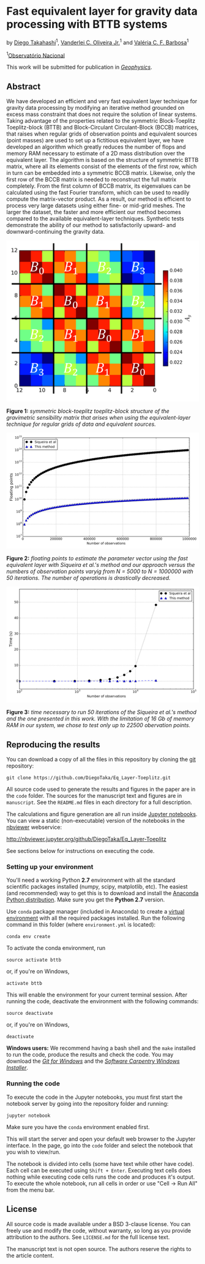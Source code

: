 # Fast equivalent layer for gravity data processing with BTTB systems

by
[Diego Takahashi](http://www.pinga-lab.org/people/tomazella.html)<sup>1</sup>,
[Vanderlei C. Oliveira Jr.](http://www.pinga-lab.org/people/oliveira-jr.html)<sup>1</sup> and
[Valéria C. F. Barbosa](http://www.pinga-lab.org/people/oliveira-jr.html)<sup>1</sup>

<sup>1</sup>[Observatório Nacional](http://www.on.br/index.php/pt-br/)

This work will be submitted for publication in
[*Geophysics*](https://seg.org/Publications/Journals/Geophysics).


## Abstract

We have developed an efficient and very fast equivalent layer technique for gravity data 
processing by modifying an iterative method grounded on excess mass constraint that does not 
require the solution of linear systems. Taking advantage of the properties related to the 
symmetric Block-Toeplitz Toeplitz-block (BTTB) and Block-Circulant Circulant-Block (BCCB) 
matrices, that raises when regular grids of observation points and equivalent sources 
(point masses) are used to set up a fictitious equivalent layer, we have developed an 
algorithm which greatly reduces the number of flops and memory RAM necessary to estimate 
of a 2D mass distribution over the equivalent layer. The algorithm is based on the structure 
of symmetric BTTB matrix, where all its elements consist of the elements of the first row, 
which in turn can be embedded into a symmetric BCCB matrix. Likewise, only the first row of 
the BCCB matrix is needed to reconstruct the full matrix completely. From the first column 
of BCCB matrix, its eigenvalues can be calculated using the fast Fourier transform, which 
can be used to readily compute the matrix-vector product. As a result, our method is 
efficient to process very large datasets using either fine- or mid-grid meshes. The larger 
the dataset, the faster and more efficient our method becomes compared to the available 
equivalent-layer techniques. Synthetic tests demonstrate the ability of our method to 
satisfactorily upward- and downward-continuing the gravity data.

![](manuscript/Fig/sensibility_grav_mod.png)

**Figure 1:** *symmetric block-toeplitz toeplitz-block structure of the gravimetric sensibility 
matrix that arises when using the equivalent-layer technique for regular grids of data and 
equivalent sources.*

![](manuscript/Fig/float.png)

**Figure 2:** *floating points to estimate the parameter vector using the fast equivalent 
layer with Siqueira et al.'s method and our approach versus the numbers of observation 
points varyig from N = 5000 to N = 1000000 with $50$ iterations. The number of operations 
is drastically decreased.*


![](manuscript/Fig/time_comparison.png)

**Figure 3:** *time necessary to run 50 iterations of the Siqueira et al.'s method and the 
one presented in this work. With the limitation of 16 Gb of memory RAM in our system, we 
chose to test only up to 22500 obervation points.*


## Reproducing the results

You can download a copy of all the files in this repository by cloning the
[git](https://git-scm.com/) repository:

    git clone https://github.com/DiegoTaka/Eq_Layer-Toeplitz.git


All source code used to generate the results and figures in the paper are in
the `code` folder. The sources for the manuscript text and figures are in `manuscript`.
See the `README.md` files in each directory for a full description.

The calculations and figure generation are all run inside
[Jupyter notebooks](http://jupyter.org/).
You can view a static (non-executable) version of the notebooks in the
[nbviewer](https://nbviewer.jupyter.org/) webservice:

http://nbviewer.jupyter.org/github/DiegoTaka/Eq_Layer-Toeplitz

See sections below for instructions on executing the code.


### Setting up your environment

You'll need a working Python **2.7** environment with all the standard
scientific packages installed (numpy, scipy, matplotlib, etc).  The easiest
(and recommended) way to get this is to download and install the
[Anaconda Python distribution](http://continuum.io/downloads#all).
Make sure you get the **Python 2.7** version.

Use `conda` package manager (included in Anaconda) to create a
[virtual environment](https://conda.io/docs/using/envs.html) with
all the required packages installed.
Run the following command in this folder (where `environment.yml`
is located):

    conda env create

To activate the conda environment, run

    source activate bttb

or, if you're on Windows,

    activate bttb

This will enable the environment for your current terminal session.
After running the code, deactivate the environment with the following
commands:

    source deactivate

or, if you're on Windows,

    deactivate


**Windows users:** We recommend having a bash shell and the `make` installed
to run the code, produce the results and check the code. You may download the
[*Git for Windows*](https://git-for-windows.github.io/) and the
[*Software Carpentry Windows Installer*](https://github.com/swcarpentry/windows-installer/releases).


### Running the code

To execute the code in the Jupyter notebooks, you must first start the
notebook server by going into the repository folder and running:

    jupyter notebook

Make sure you have the `conda` environment enabled first.

This will start the server and open your default web browser to the Jupyter
interface. In the page, go into the `code` folder and select the
notebook that you wish to view/run.

The notebook is divided into cells (some have text while other have code).
Each cell can be executed using `Shift + Enter`.
Executing text cells does nothing while executing code cells runs the code
and produces it's output.
To execute the whole notebook, run all cells in order or use "Cell -> Run All"
from the menu bar.

## License

All source code is made available under a BSD 3-clause license.  You can freely
use and modify the code, without warranty, so long as you provide attribution
to the authors.  See `LICENSE.md` for the full license text.

The manuscript text is not open source. The authors reserve the rights to the
article content.